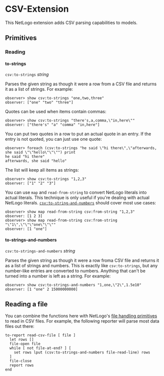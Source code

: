 CSV-Extension
===

This NetLogo extension adds CSV parsing capabilities to models.

## Primitives

### Reading

#### to-strings

`csv:to-strings` _string_

Parses the given string as though it were a row from a CSV file and returns it as a list of strings. For example:

    observer> show csv:to-strings "one,two,three"
    observer: ["one" "two" "three"]

Quotes can be used when items contain commas:

    observer> show csv:to-strings "there's,a,comma,\"in,here\""
    observer: ["there's" "a" "comma" "in,here"]

You can put two quotes in a row to put an actual quote in an entry. If the entry is not quoted, you can just use one quote:

    observer> foreach (csv:to-strings "he said \"hi there\",\"afterwards, she said \"\"hello\"\"\"") print
    he said "hi there"
    afterwards, she said "hello"

The list will keep all items as strings:

    observer> show csv:to-strings "1,2,3"
    observer: ["1" "2" "3"]

You can use `map` and `read-from-string` to convert NetLogo literals into actual literals. This technique is only useful if you're dealing with actual NetLogo literals. [`csv:to-string-and-numbers`](#to-strings-and-numbers) should cover most use cases:

    observer> show map read-from-string csv:from-string "1,2,3"
    observer: [1 2 3]
    observer> show map read-from-string csv:from-string "\"1\",\"\"\"one\"\"\""
    observer: [1 "one"]

#### to-strings-and-numbers

`csv:to-strings-and-numbers` _string_

Parses the given string as though it were a row froma CSV file and returns it as a list of strings and numbers. This is exactly like `csv:to-strings`, but any number-like entries are converted to numbers. Anything that can't be turned into a number is left as a string. For example:

    observer> show csv:to-strings-and-numbers "1,one,\"2\",1.5e10"
    observer: [1 "one" 2 15000000000]

## Reading a file

You can combine the functions here with NetLogo's [file handling primitives](http://ccl.northwestern.edu/netlogo/docs/dictionary.html#fileiogroup) to read in CSV files. For example, the following reporter will parse most data files out there:

    to-report read-csv-file [ file ]
      let rows []
      file-open file
      while [ not file-at-end? ] [
        set rows lput (csv:to-strings-and-numbers file-read-line) rows
      ]
      file-close
      report rows
    end
